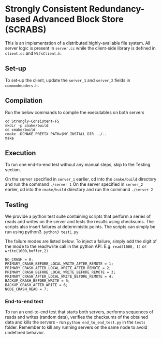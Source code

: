 # Strongly Consistent Redundancy-based Advanced Block Store (SCRABS)

This is an implementation of a distributed highly-available file system. All server logic is present in `server.cc` while the client-side library is defined in `client.cc` and `WifsClient.h`. 

## Set-up

To set-up the client, update the `server_1` and `server_2` fields in `commonheaders.h`.

## Compilation

Run the below commands to compile the executables on both servers

  ```
  cd Strongly-Consistent-FS
  mkdir -p cmake/build  
  cd cmake/build  
  cmake -DCMAKE_PREFIX_PATH=$MY_INSTALL_DIR ../..  
  make 
```

## Execution

To run one end-to-end test without any manual steps, skip to the Testing section.

On the server specified in `server_1` earlier, cd into the `cmake/build` directory and run the command `./server 1`
On the server specified in `server_2` earlier, cd into the `cmake/build` directory and run the command `./server 2`

## Testing
We provide a python test suite containing scripts that perform a series of reads and writes on the server and tests the results using checksums. The scripts also insert failures at deterministic points. The scripts can simply be run using python3.
`python3 test1.py`

The failure modes are listed below. To inject a failure, simply add the digit of the mode to the read/write call in the python API.
E.g. `read(1000, 1)` or `write(1000,buffer,2)`
```
NO_CRASH = 0;
PRIMARY_CRASH_BEFORE_LOCAL_WRITE_AFTER_REMOTE = 1;
PRIMARY_CRASH_AFTER_LOCAL_WRITE_AFTER_REMOTE = 2;
PRIMARY_CRASH_BEFORE_LOCAL_WRITE_BEFORE_REMOTE = 3;
PRIMARY_CRASH_AFTER_LOCAL_WRITE_BEFORE_REMOTE = 4;
BACKUP_CRASH_BEFORE_WRITE = 5;
BACKUP_CRASH_AFTER_WRITE = 6;
NODE_CRASH_READ = 7;
```
### End-to-end test

To run an end-to-end test that starts both servers, performs sequences of reads and writes (random data), verifies the checksums of the obtained data and kills the servers - run `python end_to_end_test.py` in the `tests` folder. Remember to kill any running servers on the same node to avoid undefined behavior.
